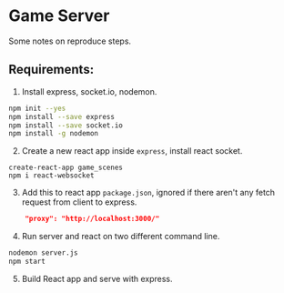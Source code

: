 # Game Server

Some notes on reproduce steps.

## Requirements:

1. Install express, socket.io, nodemon.
```bash
npm init --yes
npm install --save express
npm install --save socket.io
npm install -g nodemon
```

2. Create a new react app inside `express`, install react socket.
```
create-react-app game_scenes
npm i react-websocket
```

3. Add this to react app `package.json`, ignored if there aren't any fetch request from client to express.
```json
    "proxy": "http://localhost:3000/"
```

4. Run server and react on two different command line.
```bash
nodemon server.js
npm start
```

5. Build React app and serve with express.